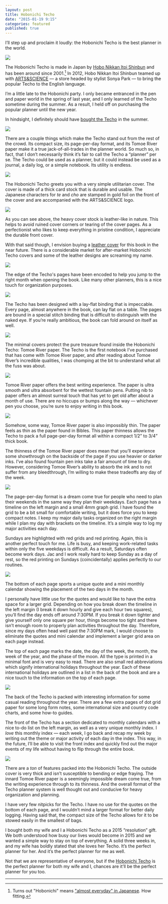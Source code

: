 ```yaml
---
layout: post
title: Hobonichi Techo
date: "2015-01-19 9:15"
categories: featured
published: true
---
```


I’ll step up and proclaim it loudly: the Hobonichi Techo is the best planner in the world. 

![](http://thenewsprint.s3.amazonaws.com/media/2015/01/Hobonochi-Techo-2.jpg)

The Hobonichi Techo is made in Japan by [Hobo Nikkan Itoi Shinbun](http://www.1101.com/iwata/2007-09-12.html) and has been around since 2001.[^1] In 2012, Hobo Nikkan Itoi Shinbun teamed up with [ARTS&SCIENCE](http://www.arts-science.com) — a store headed by stylist Sonya Park — to bring the popular Techo to the English language.

I’m a little late to the Hobonichi party. I only became entranced in the pen and paper world in the spring of last year, and I only learned of the Techo sometime during the summer. As a result, I held off on purchasing the popular planner until the new year.

In hindsight, I definitely should have [bought the Techo](http://www.1101.com/store/techo/2015/planner/detail_cover/c_hpr.html) in the summer.

![](http://thenewsprint.s3.amazonaws.com/media/2015/01/Hobonochi-Techo-3.jpg)

There are a couple things which make the Techo stand out from the rest of the crowd. Its compact size, its page-per-day format, and its Tomoe River paper make it a true jack-of-all-trades in the planner world. So much so, in fact, that I don’t necessarily think it’s fair to call the Techo a “planner” per se. The Techo could be used as a planner, but it could instead be used as a journal, a daily log, or a simple notebook. Its utility is endless.

![](http://thenewsprint.s3.amazonaws.com/media/2015/01/Hobonochi-Techo-1.jpg)

The Hobonichi Techo greets you with a very simple utilitarian cover. The cover is made of a thick card stock that is durable and usable. The Japanese characters for *te* and *cho* are stamped in gold foil on the front of the cover and are accompanied with the ARTS&SCIENCE logo.

![](http://thenewsprint.s3.amazonaws.com/media/2015/01/Hobonochi-Techo-4.jpg)

As you can see above, the heavy cover stock is leather-like in nature. This helps to avoid ruined cover corners or tearing of the cover pages. As a perfectionist who likes to keep everything in pristine condition, I appreciate the durable front cover. 

With that said though, I envision buying a [leather cover](https://www.etsy.com/ca/listing/215183306/hobonichi-techo-planner-cover-w-full?ref=shop_home_active_4) for this book in the near future. There is a considerable market for after-market Hobonichi Techo covers and some of the leather designs are screaming my name.

![](http://thenewsprint.s3.amazonaws.com/media/2015/01/Hobonochi-Techo-5.jpg)

The edge of the Techo's pages have been encoded to help you jump to the right month when opening the book. Like many other planners, this is a nice touch for organization purposes.

![](http://thenewsprint.s3.amazonaws.com/media/2015/01/Hobonochi-Techo-10.jpg)

The Techo has been designed with a lay-flat binding that is impeccable. Every page, almost anywhere in the book, can lay flat on a table. The pages are bound in a special stitch binding that is difficult to distinguish with the naked eye. If you’re really ambitious, the book can fold around on itself as well.

![](http://thenewsprint.s3.amazonaws.com/media/2015/01/Hobonochi-Techo-7.jpg)

The minimal covers protect the pure treasure found inside the Hobonichi Techo: Tomoe River paper. The Techo is the first notebook I’ve purchased that has come with Tomoe River paper, and after reading about Tomoe River’s incredible qualities, I was chomping at the bit to understand what all the fuss was about.

![](http://thenewsprint.s3.amazonaws.com/media/2015/01/Hobonochi-Techo-13.jpg)

Tomoe River paper offers the best writing experience. The paper is ultra smooth and ultra absorbent for the wettest fountain pens. Putting nib to paper offers an almost surreal touch that has yet to get old after about a month of use. There are no hiccups or bumps along the way — whichever pen you choose, you’re sure to enjoy writing in this book.

![](http://thenewsprint.s3.amazonaws.com/media/2015/01/Hobonochi-Techo-11.jpg)

Somehow, some way, Tomoe River paper is also impossibly thin. The paper feels as thin as the paper found in Bibles. This paper thinness allows the Techo to pack a full page-per-day format all within a compact 1/2” to 3/4” thick book. 

The thinness of the Tomoe River paper does mean that you’ll experience some showthrough on the backside of the page if you use heavier or darker inks. I’ve also found fountain pen inks take a fair amount of time to dry. However, considering Tomoe River’s ability to absorb the ink and to not suffer from any bleedthrough, I’m willing to make these tradeoffs any day of the week.

![](http://thenewsprint.s3.amazonaws.com/media/2015/01/Hobonochi-Techo-8.jpg)

The page-per-day format is a dream come true for people who need to plan their weekends in the same way they plan their weekdays. Each page has a timeline on the left margin and a small 4mm graph grid. I have found the grid to be a bit small for comfortable writing, but it does force you to keep compact notes. I keep my major daily tasks organized on the right margin while I plan my day with brackets on the timeline. It’s a simple way to log my major activities each day.

Sundays are highlighted with red grids and red printing. Again, this is another perfect touch for me. Life is busy, and keeping work-related tasks within only the five weekdays is difficult. As a result, Saturdays often become work days. Jac and I work really hard to keep Sunday as a day of rest, so the red printing on Sundays (coincidentally) applies perfectly to our routines.

![](http://thenewsprint.s3.amazonaws.com/media/2015/01/Hobonochi-Techo-9.jpg)

The bottom of each page sports a unique quote and a mini monthly calendar showing the placement of the two days in the month.

I personally have little use for the quotes and would like to have the extra space for a larger grid. Depending on how you break down the timeline in the left margin (I break it down hourly and give each hour two squares), you’ll find the day ends off around 7:30PM. If you break it down tighter and give yourself only one square per hour, things become too tight and there isn’t enough room to properly plan activities throughout the day. Therefore, since my days often head well past the 7:30PM mark, I would choose to eliminate the quotes and mini calendar and implement a larger grid area on each page instead.

The top of each page marks the date, the day of the week, the month, the week of the year, and the phase of the moon. All the type is printed in a minimal font and is very easy to read. There are also small red abbreviations which signify international holidays throughout the year. Each of these international holidays are outlined in a list in the back of the book and are a nice touch to the information on the top of each page.

![](http://thenewsprint.s3.amazonaws.com/media/2015/01/Hobonochi-Techo-12.jpg)

The back of the Techo is packed with interesting information for some casual reading throughout the year. There are a few extra pages of dot grid paper for some long form notes, some international size and country code charts, and some how-to guides. 

The front of the Techo has a section dedicated to monthly calendars with a nice to-do list on the left margin, as well as a very unique monthly index. I *love* this monthly index — each week, I go back and recap my week by writing out the theme or major activity of each day in the index. This way, in the future, I’ll be able to visit the front index and quickly find out the major events of my life without having to flip through the entire book.

![](http://thenewsprint.s3.amazonaws.com/media/2015/01/Hobonochi-Techo-6.jpg)

There are a *ton* of features packed into the Hobonichi Techo. The outside cover is very thick and isn’t susceptible to bending or edge fraying. The innard Tomoe River paper is a seemingly impossible dream come true, from the writing experience through to its thinness. And the overall format of the Techo planner system is well thought out and conducive for heavy organization and planning. 

I have very few nitpicks for the Techo. I have no use for the quotes on the bottom of each page, and I wouldn’t mind a larger format for better daily logging. Having said that, the compact size of the Techo allows for it to be stowed easily in the smallest of bags. 

I bought both my wife and I a Hobonichi Techo as a 2015 “resolution” gift. We both understood how busy our lives would become in 2015 and we wanted a simple way to stay on top of everything. A solid three weeks in, and my wife has boldly stated that she loves her Techo. It’s the perfect planner for her. And it’s the perfect planner for me as well.

Not that we are representative of everyone, but if the [Hobonichi Techo](http://www.1101.com/store/techo/2015/planner/detail_cover/c_hpr.html) is the perfect planner for both my wife and I, chances are it’ll be the perfect planner for you too.

---

[^1]: Turns out "Hobonichi" means ["almost everyday" in Japanese](http://en.m.wikipedia.org/wiki/Hobonichi). How fitting.